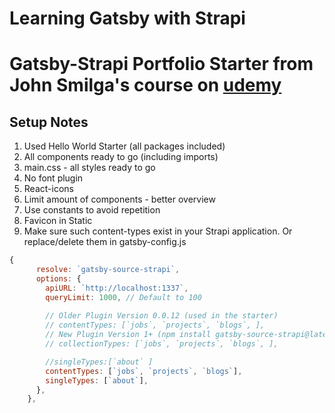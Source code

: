 # Learning Gatsby with Strapi 
# Gatsby-Strapi Portfolio Starter from John Smilga's course on [udemy](https://www.udemy.com/share/101XUA3@lQuvZEPgV4UfIDiE6l8oCJx3fA0QvlK88ta80Qwkz_XWLiK1zgrtZ0y9Mu2RsdjffA==/)

## Setup Notes

1. Used Hello World Starter (all packages included)
2. All components ready to go (including imports)
3. main.css - all styles ready to go
4. No font plugin
5. React-icons
6. Limit amount of components - better overview
7. Use constants to avoid repetition
8. Favicon in Static
9. Make sure such content-types exist in your Strapi application. Or replace/delete them in gatsby-config.js

```javascript
{
      resolve: `gatsby-source-strapi`,
      options: {
        apiURL: `http://localhost:1337`,
        queryLimit: 1000, // Default to 100
        
        // Older Plugin Version 0.0.12 (used in the starter)
        // contentTypes: [`jobs`, `projects`, `blogs`, ],
        // New Plugin Version 1+ (npm install gatsby-source-strapi@latest)
        // collectionTypes: [`jobs`, `projects`, `blogs`, ],

        //singleTypes:[`about` ]
        contentTypes: [`jobs`, `projects`, `blogs`],
        singleTypes: [`about`],
      },
    },
```
